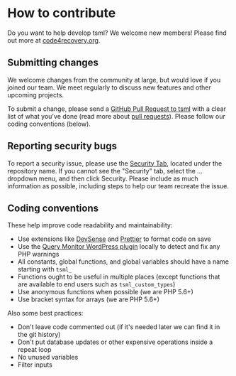 # How to contribute

Do you want to help develop tsml? We welcome new members! Please find out more at [code4recovery.org](https://code4recovery.org).

## Submitting changes

We welcome changes from the community at large, but would love if you joined our team.  We meet regularly to discuss new features and other upcoming projects.

To submit a change, please send a [GitHub Pull Request to tsml](https://github.com/code4recovery/12-step-meeting-list/pull/new/master) with a clear list of what you've done (read more about [pull requests](http://help.github.com/pull-requests/)).  Please follow our coding conventions (below).

## Reporting security bugs

To report a security issue, please use the [Security Tab](https://github.com/code4recovery/12-step-meeting-list/security), located under the repository name. If you cannot see the "Security" tab, select the ... dropdown menu, and then click Security. Please include as much information as possible, including steps to help our team recreate the issue.

## Coding conventions

These help improve code readability and maintainability:

- Use extensions like [DevSense](https://www.devsense.com) and [Prettier](https://prettier.io/) to format code on save
- Use the [Query Monitor WordPress plugin](https://wordpress.org/plugins/query-monitor/) locally to detect and fix any PHP warnings
- All constants, global functions, and global variables should have a name starting with `tsml_`
- Functions ought to be useful in multiple places (except functions that are available to end users such as `tsml_custom_types`)
- Use anonymous functions when possible (we are PHP 5.6+)
- Use bracket syntax for arrays (we are PHP 5.6+)

Also some best practices:

- Don't leave code commented out (if it's needed later we can find it in the git history)
- Don't put database updates or other expensive operations inside a repeat loop
- No unused variables
- Filter inputs


